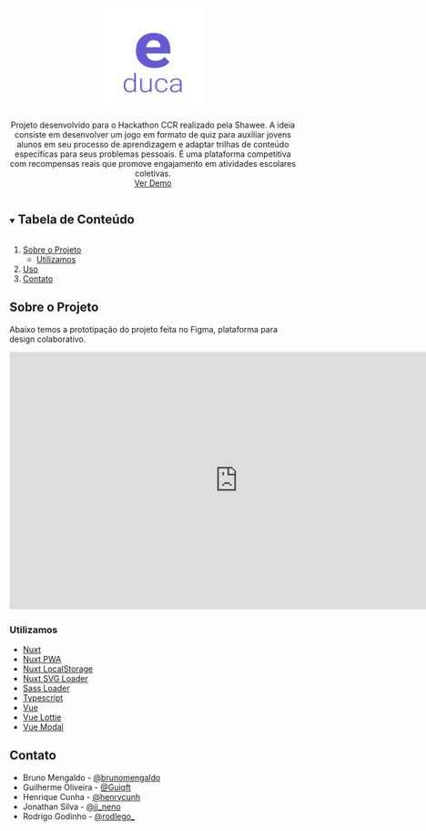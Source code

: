 <!-- PROJECT LOGO -->
<br />
<p align="center">
  <a href="https://github.com/rep-gp/e-duca">
    <img src="static/logo.png" alt="Logo" width="180" height="180">
  </a>

  <!-- <h1 align="center">e-duca</h1> -->

  <p align="center">
    Projeto desenvolvido para o Hackathon CCR realizado pela Shawee. A ideia consiste em desenvolver um jogo em formato de quiz para auxiliar jovens alunos em seu processo de aprendizagem e adaptar trilhas de conteúdo específicas para seus problemas pessoais. É uma plataforma competitiva com recompensas reais que promove engajamento em atividades escolares coletivas.
    <br />
    <a href="https://e-duca.netlify.app/">Ver Demo</a>
  </p>
</p>


<details open="open">
  <summary><h2 style="display: inline-block">Tabela de Conteúdo</h2></summary>
  <ol>
    <li>
      <a href="#sobre-o-projeto">Sobre o Projeto</a>
      <ul>
        <li><a href="#utilizamos">Utilizamos</a></li>
      </ul>
    </li>
    <li><a href="#uso">Uso</a></li>
    <li><a href="#contato">Contato</a></li>
  </ol>
</details>



## Sobre o Projeto
Abaixo temos a prototipação do projeto feita no Figma, plataforma para design colaborativo.
<iframe style="border: 1px solid rgba(0, 0, 0, 0.1);" width="800" height="450" src="https://www.figma.com/embed?embed_host=share&url=https%3A%2F%2Fwww.figma.com%2Ffile%2Fk9RSDB9lPvFOMTughhHvwN%2FHackathon-CCR%3Fnode-id%3D0%253A1" allowfullscreen></iframe>


### Utilizamos

* [Nuxt](https://github.com/nuxt)
* [Nuxt PWA](https://github.com/nuxt-community/pwa-module)
* [Nuxt LocalStorage](https://github.com/rubystarashe/nuxt-vuex-localstorage)
* [Nuxt SVG Loader](https://github.com/nuxt-community/svg-module)
* [Sass Loader](https://github.com/webpack-contrib/sass-loader)
* [Typescript](https://github.com/microsoft/TypeScript)
* [Vue](https://github.com/vuejs/vue)
* [Vue Lottie](https://github.com/chenqingspring/vue-lottie)
* [Vue Modal](https://github.com/euvl/vue-js-modal)

## Contato

- Bruno Mengaldo - [@brunomengaldo](https://twitter.com/brunomengaldo)
- Guilherme Oliveira - [@Guiqft](https://twitter.com/Guiqft)
- Henrique Cunha - [@henrycunh](https://twitter.com/henrycunh)
- Jonathan Silva - [@jj_neno](https://twitter.com/jj_neno)
- Rodrigo Godinho - [@rodlego_](https://twitter.com/rodlego_)
